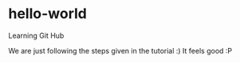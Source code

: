 # hello-world
Learning Git Hub

We are just following the steps given in the tutorial :) It feels good :P
